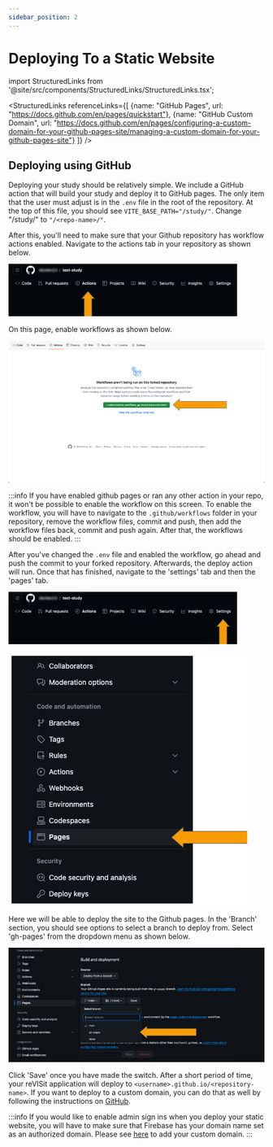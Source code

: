 ```yaml
---
sidebar_position: 2
---
```


# Deploying To a Static Website

import StructuredLinks from '@site/src/components/StructuredLinks/StructuredLinks.tsx';

<StructuredLinks
    referenceLinks={[
        {name: "GitHub Pages", url: "https://docs.github.com/en/pages/quickstart"},
        {name: "GitHub Custom Domain", url: "https://docs.github.com/en/pages/configuring-a-custom-domain-for-your-github-pages-site/managing-a-custom-domain-for-your-github-pages-site"}
    ]}
/>

## Deploying using GitHub
Deploying your study should be relatively simple. We include a GitHub action that will build your study and deploy it to GitHub pages. The only item that the user must adjust is in the `.env` file in the root of the repository. At the top of this file, you should see `VITE_BASE_PATH="/study/"`. Change "/study/" to `"/<repo-name>/"`.

After this, you'll need to make sure that your Github repository has workflow actions enabled. Navigate to the actions tab in your repository as shown below.

![Demo](./img/deploy_step1.jpg)

On this page, enable workflows as shown below.

![Demo](./img/deploy_step2.jpg)

:::info
If you have enabled github pages or ran any other action in your repo, it won't be possible to enable the workflow on this screen. To enable the workflow, you will have to navigate to the `.github/workflows` folder in your repository, remove the workflow files, commit and push, then add the workflow files back, commit and push again. After that, the workflows should be enabled.
:::

After you've changed the `.env` file and enabled the workflow, go ahead and push the commit to your forked repository. Afterwards, the deploy action will run. Once that has finished, navigate to the 'settings' tab and then the 'pages' tab.

![Demo](./img/deploy_step3.jpg)

![Demo](./img/deploy_step4.jpg)

Here we will be able to deploy the site to the Github pages. In the 'Branch' section, you should see options to select a branch to deploy from. Select 'gh-pages' from the dropdown menu as shown below.

![Demo](./img/deploy_step5.jpg)

Click 'Save' once you have made the switch. After a short period of time, your reVISit application will deploy to `<username>.github.io/<repository-name>`. If you want to deploy to a custom domain, you can do that as well by following the instructions on [GitHub](https://docs.github.com/en/pages/configuring-a-custom-domain-for-your-github-pages-site/managing-a-custom-domain-for-your-github-pages-site).

:::info
If you would like to enable admin sign ins when you deploy your static website, you will have to make sure that Firebase has your domain name set as an authorized domain. Please see [here](../authentication-authorization/adding-removing-ui/#adding-authorized-domains) to add your custom domain.
:::

